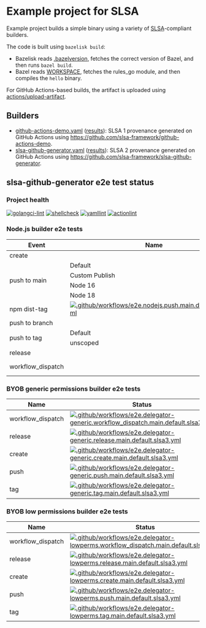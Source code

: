 # Example project for SLSA

Example project builds a simple binary using a variety of [SLSA]-compliant
builders.

The code is built using `bazelisk build`:

- Bazelisk reads [.bazelversion], fetches the correct version of Bazel, and
  then runs `bazel build`.
- Bazel reads [WORKSPACE], fetches the rules_go module, and then compiles the
  `hello` binary.

For GitHub Actions-based builds, the artifact is uploaded using
[actions/upload-artifact].

[.bazelversion]: .bazelversion
[SLSA]: https://slsa.dev
[WORKSPACE]: WORKSPACE
[actions/upload-artifact]: https://github.com/actions/upload-artifact

## Builders

- [github-actions-demo.yaml](.github/workflows/github-actions-demo.yaml)
  ([results](https://github.com/slsa-framework/example-package/actions/workflows/github-actions-demo.yaml)):
  SLSA 1 provenance generated on GitHub Actions using
  https://github.com/slsa-framework/github-actions-demo.
- [slsa-github-generator.yaml](.github/workflows/slsa-github-generator.yaml)
  ([results](https://github.com/slsa-framework/example-package/actions/workflows/slsa-github-generator.yaml)):
  SLSA 2 provenance generated on GitHub Actions using
  https://github.com/slsa-framework/slsa-github-generator.

## slsa-github-generator e2e test status

### Project health

[![golangci-lint](https://github.com/slsa-framework/example-package/actions/workflows/pre-submit.golangci-lint.yml/badge.svg)](https://github.com/slsa-framework/example-package/actions/workflows/pre-submit.golangci-lint.yml) [![shellcheck](https://github.com/slsa-framework/example-package/actions/workflows/pre-submit.shellcheck.yml/badge.svg)](https://github.com/slsa-framework/example-package/actions/workflows/pre-submit.shellcheck.yml) [![yamllint](https://github.com/slsa-framework/example-package/actions/workflows/pre-submit.yamllint.yml/badge.svg)](https://github.com/slsa-framework/example-package/actions/workflows/pre-submit.yamllint.yml) [![actionlint](https://github.com/slsa-framework/example-package/actions/workflows/pre-submit.actionlint.yml/badge.svg)](https://github.com/slsa-framework/example-package/actions/workflows/pre-submit.actionlint.yml)

### Node.js builder e2e tests

<table>
  <thead>
    <tr>
      <th>Event</th>
      <th>Name</th>
      <th>Status</th>
    </tr>
  </thead>
  <tbody>
    <tr>
      <td>create</td>
      <td></td>
      <td><a href="https://github.com/slsa-framework/example-package/actions/workflows/e2e.nodejs.create.main.default.slsa3.yml"><img alt=".github/workflows/e2e.nodejs.create.main.default.slsa3.yml" src="https://github.com/slsa-framework/example-package/actions/workflows/e2e.nodejs.create.main.default.slsa3.yml/badge.svg" /></a></td>
    </tr>
    <tr>
      <td rowspan="4">push to main</td>
      <td>Default</td>
      <td><a href="https://github.com/slsa-framework/example-package/actions/workflows/e2e.nodejs.push.main.default.slsa3.yml"><img alt=".github/workflows/e2e.nodejs.push.main.default.slsa3.yml" src="https://github.com/slsa-framework/example-package/actions/workflows/e2e.nodejs.push.main.default.slsa3.yml/badge.svg" /></a></td>
    </tr>
    <tr>
      <td>Custom Publish</td>
      <td><a href="https://github.com/slsa-framework/example-package/actions/workflows/e2e.nodejs.push.main.custom_publish.slsa3.yml"><img alt=".github/workflows/e2e.nodejs.push.main.custom_publish.slsa3.yml" src="https://github.com/slsa-framework/example-package/actions/workflows/e2e.nodejs.push.main.custom_publish.slsa3.yml/badge.svg" /></a></td>
    </tr>
    <tr>
      <td>Node 16</td>
      <td><a href="https://github.com/slsa-framework/example-package/actions/workflows/e2e.nodejs.push.main.node16.slsa3.yml"><img alt=".github/workflows/e2e.nodejs.push.main.node16.slsa3.yml" src="https://github.com/slsa-framework/example-package/actions/workflows/e2e.nodejs.push.main.node16.slsa3.yml/badge.svg" /></a></td>
    </tr>
    <tr>
      <td>Node 18</td>
      <td><a href="https://github.com/slsa-framework/example-package/actions/workflows/e2e.nodejs.push.main.node18.slsa3.yml"><img alt=".github/workflows/e2e.nodejs.push.main.node18.slsa3.yml" src="https://github.com/slsa-framework/example-package/actions/workflows/e2e.nodejs.push.main.node18.slsa3.yml/badge.svg" /></a></td>
    </tr>
    <tr>
      <td>npm dist-tag</td>
      <td><a href="https://github.com/slsa-framework/example-package/actions/workflows/e2e.nodejs.push.main.disttag.slsa3.yml"><img alt=".github/workflows/e2e.nodejs.push.main.disttag.slsa3.yml" src="https://github.com/slsa-framework/example-package/actions/workflows/e2e.nodejs.push.main.disttag.slsa3.yml/badge.svg" /></a></td>
    </tr>
    <tr>
      <td>push to branch</td>
      <td></td>
      <td><a href="https://github.com/slsa-framework/example-package/actions/workflows/e2e.nodejs.push.branch1.default.slsa3.yml"><img alt=".github/workflows/e2e.nodejs.push.branch1.default.slsa3.yml" src="https://github.com/slsa-framework/example-package/actions/workflows/e2e.nodejs.push.branch1.default.slsa3.yml/badge.svg" /></a></td>
    </tr>
    <tr>
      <td rowspan="2">push to tag</td>
      <td>Default</td>
      <td><a href="https://github.com/slsa-framework/example-package/actions/workflows/e2e.nodejs.tag.main.default.slsa3.yml"><img alt=".github/workflows/e2e.nodejs.tag.main.default.slsa3.yml" src="https://github.com/slsa-framework/example-package/actions/workflows/e2e.nodejs.tag.main.default.slsa3.yml/badge.svg" /></a></td>
    </tr>
    <tr>
      <td>unscoped</td>
      <td><a href="https://github.com/slsa-framework/example-package/actions/workflows/e2e.nodejs.tag.main.unscoped.slsa3.yml"><img alt=".github/workflows/e2e.nodejs.tag.main.unscoped.slsa3.yml" src="https://github.com/slsa-framework/example-package/actions/workflows/e2e.nodejs.tag.main.unscoped.slsa3.yml/badge.svg" /></a></td>
    </tr>
    <tr>
      <td>release</td>
      <td></td>
      <td><a href="https://github.com/slsa-framework/example-package/actions/workflows/e2e.nodejs.release.main.default.slsa3.yml"><img alt=".github/workflows/e2e.nodejs.release.main.default.slsa3.yml" src="https://github.com/slsa-framework/example-package/actions/workflows/e2e.nodejs.release.main.default.slsa3.yml/badge.svg" /></a></td>
    </tr>
    <tr>
      <td>workflow_dispatch</td>
      <td></td>
      <td><a href="https://github.com/slsa-framework/example-package/actions/workflows/e2e.nodejs.workflow_dispatch.main.default.slsa3.yml"><img alt=".github/workflows/e2e.nodejs.workflow_dispatch.main.default.slsa3.yml" src="https://github.com/slsa-framework/example-package/actions/workflows/e2e.nodejs.workflow_dispatch.main.default.slsa3.yml/badge.svg" /></a></td>
    </tr>
  </tbody>
</table>

### BYOB generic permissions builder e2e tests

| Name              | Status                                                                                                                                                                                                                                                                                                                                                                  |
| ----------------- | ----------------------------------------------------------------------------------------------------------------------------------------------------------------------------------------------------------------------------------------------------------------------------------------------------------------------------------------------------------------------- |
| workflow_dispatch | [![.github/workflows/e2e.delegator-generic.workflow_dispatch.main.default.slsa3.yml](https://github.com/slsa-framework/example-package/actions/workflows/e2e.delegator-generic.workflow_dispatch.main.default.slsa3.yml/badge.svg)](https://github.com/slsa-framework/example-package/actions/workflows/e2e.delegator-generic.workflow_dispatch.main.default.slsa3.yml) |
| release           | [![.github/workflows/e2e.delegator-generic.release.main.default.slsa3.yml](https://github.com/slsa-framework/example-package/actions/workflows/e2e.delegator-generic.release.main.default.slsa3.yml/badge.svg)](https://github.com/slsa-framework/example-package/actions/workflows/e2e.delegator-generic.release.main.default.slsa3.yml)                               |
| create            | [![.github/workflows/e2e.delegator-generic.create.main.default.slsa3.yml](https://github.com/slsa-framework/example-package/actions/workflows/e2e.delegator-generic.create.main.default.slsa3.yml/badge.svg)](https://github.com/slsa-framework/example-package/actions/workflows/e2e.delegator-generic.create.main.default.slsa3.yml)                                  |
| push              | [![.github/workflows/e2e.delegator-generic.push.main.default.slsa3.yml](https://github.com/slsa-framework/example-package/actions/workflows/e2e.delegator-generic.push.main.default.slsa3.yml/badge.svg)](https://github.com/slsa-framework/example-package/actions/workflows/e2e.delegator-generic.push.main.default.slsa3.yml)                                        |
| tag               | [![.github/workflows/e2e.delegator-generic.tag.main.default.slsa3.yml](https://github.com/slsa-framework/example-package/actions/workflows/e2e.delegator-generic.tag.main.default.slsa3.yml/badge.svg)](https://github.com/slsa-framework/example-package/actions/workflows/e2e.delegator-generic.tag.main.default.slsa3.yml)                                           |

### BYOB low permissions builder e2e tests

| Name              | Status                                                                                                                                                                                                                                                                                                                                                                     |
| ----------------- | -------------------------------------------------------------------------------------------------------------------------------------------------------------------------------------------------------------------------------------------------------------------------------------------------------------------------------------------------------------------------- |
| workflow_dispatch | [![.github/workflows/e2e.delegator-lowperms.workflow_dispatch.main.default.slsa3.yml](https://github.com/slsa-framework/example-package/actions/workflows/e2e.delegator-lowperms.workflow_dispatch.main.default.slsa3.yml/badge.svg)](https://github.com/slsa-framework/example-package/actions/workflows/e2e.delegator-lowperms.workflow_dispatch.main.default.slsa3.yml) |
| release           | [![.github/workflows/e2e.delegator-lowperms.release.main.default.slsa3.yml](https://github.com/slsa-framework/example-package/actions/workflows/e2e.delegator-lowperms.release.main.default.slsa3.yml/badge.svg)](https://github.com/slsa-framework/example-package/actions/workflows/e2e.delegator-lowperms.release.main.default.slsa3.yml)                               |
| create            | [![.github/workflows/e2e.delegator-lowperms.create.main.default.slsa3.yml](https://github.com/slsa-framework/example-package/actions/workflows/e2e.delegator-lowperms.create.main.default.slsa3.yml/badge.svg)](https://github.com/slsa-framework/example-package/actions/workflows/e2e.delegator-lowperms.create.main.default.slsa3.yml)                                  |
| push              | [![.github/workflows/e2e.delegator-lowperms.push.main.default.slsa3.yml](https://github.com/slsa-framework/example-package/actions/workflows/e2e.delegator-lowperms.push.main.default.slsa3.yml/badge.svg)](https://github.com/slsa-framework/example-package/actions/workflows/e2e.delegator-lowperms.push.main.default.slsa3.yml)                                        |
| tag               | [![.github/workflows/e2e.delegator-lowperms.tag.main.default.slsa3.yml](https://github.com/slsa-framework/example-package/actions/workflows/e2e.delegator-lowperms.tag.main.default.slsa3.yml/badge.svg)](https://github.com/slsa-framework/example-package/actions/workflows/e2e.delegator-lowperms.tag.main.default.slsa3.yml)                                           |
